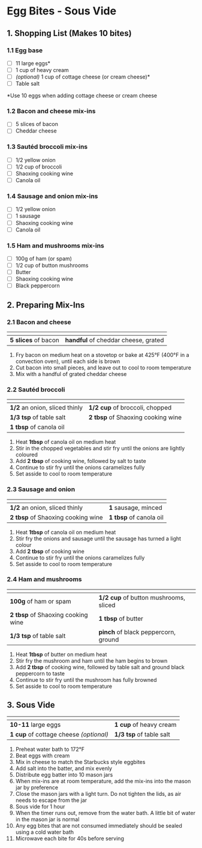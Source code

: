 # Egg Bites - Sous Vide

## 1. Shopping List (Makes 10 bites)
### 1.1 Egg base
- [ ] 11 large eggs*
- [ ] 1 cup of heavy cream
- [ ] *(optional)* 1 cup of cottage cheese (or cream cheese)*
- [ ] Table salt

*Use 10 eggs when adding cottage cheese or cream cheese

### 1.2 Bacon and cheese mix-ins
- [ ] 5 slices of bacon
- [ ] Cheddar cheese

### 1.3 Sautéd broccoli mix-ins
- [ ] 1/2 yellow onion
- [ ] 1/2 cup of broccoli
- [ ] Shaoxing cooking wine
- [ ] Canola oil

### 1.4 Sausage and onion mix-ins
- [ ] 1/2 yellow onion
- [ ] 1 sausage
- [ ] Shaoxing cooking wine
- [ ] Canola oil

### 1.5 Ham and mushrooms mix-ins
- [ ] 100g of ham (or spam)
- [ ] 1/2 cup of button mushrooms
- [ ] Butter
- [ ] Shaoxing cooking wine
- [ ] Black peppercorn

## 2. Preparing Mix-Ins
### 2.1 Bacon and cheese
|<!-- -->|<!-- -->|
|---|---|
| **5 slices** of bacon | **handful** of cheddar cheese, grated |

1. Fry bacon on medium heat on a stovetop or bake at 425°F (400°F in a convection oven), until each side is brown
2. Cut bacon into small pieces, and leave out to cool to room temperature
3. Mix with a handful of grated cheddar cheese

### 2.2 Sautéd broccoli
|<!-- -->|<!-- -->|
|---|---|
| **1/2** an onion, sliced thinly | **1/2 cup** of broccoli, chopped |
| **1/3 tsp** of table salt | **2 tbsp** of Shaoxing cooking wine |
| **1 tbsp** of canola oil | |

1. Heat **1tbsp** of canola oil on medium heat
2. Stir in the chopped vegetables and stir fry until the onions are lightly coloured
3. Add **2 tbsp** of cooking wine, followed by salt to taste
4. Continue to stir fry until the onions caramelizes fully
5. Set asside to cool to room temperature

### 2.3 Sausage and onion
|<!-- -->|<!-- -->|
|---|---|
| **1/2** an onion, sliced thinly | **1** sausage, minced |
| **2 tbsp** of Shaoxing cooking wine | **1 tbsp** of canola oil |

1. Heat **1tbsp** of canola oil on medium heat
2. Stir fry the onions and sausage until the sausage has turned a light colour
3. Add **2 tbsp** of cooking wine
4. Continue to stir fry until the onions caramelizes fully
5. Set asside to cool to room temperature

### 2.4 Ham and mushrooms
|<!-- -->|<!-- -->|
|---|---|
| **100g** of ham or spam | **1/2 cup** of button mushrooms, sliced |
| **2 tbsp** of Shaoxing cooking wine | **1 tbsp** of butter |
| **1/3 tsp** of table salt | **pinch** of black peppercorn, ground |

1. Heat **1tbsp** of butter on medium heat
2. Stir fry the mushroom and ham until the ham begins to brown
3. Add **2 tbsp** of cooking wine, followed by table salt and ground black peppercorn to taste
4. Continue to stir fry until the mushroom has fully browned
5. Set asside to cool to room temperature

## 3. Sous Vide
|<!-- -->|<!-- -->|
|---|---|
| **10-11** large eggs | **1 cup** of heavy cream |
| **1 cup** of cottage cheese *(optional)* | **1/3 tsp** of table salt |

1. Preheat water bath to 172°F
2. Beat eggs with cream
3. Mix in cheese to match the Starbucks style eggbites
4. Add salt into the batter, and mix evenly
5. Distribute egg batter into 10 mason jars
6. When mix-ins are at room temperature, add the mix-ins into the mason jar by preference
7. Close the mason jars with a light turn. Do not tighten the lids, as air needs to escape from the jar
8. Sous vide for 1 hour
9. When the timer runs out, remove from the water bath. A little bit of water in the mason jar is normal
10. Any egg bites that are not consumed immediately should be sealed using a cold water bath
11. Microwave each bite for 40s before serving